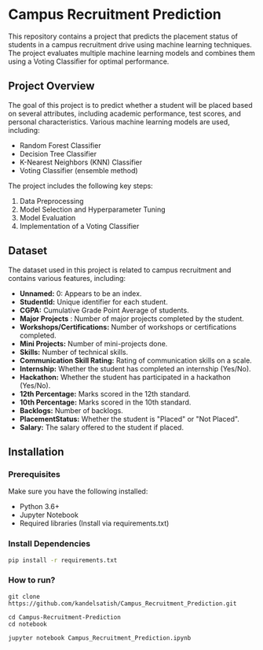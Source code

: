 # Campus Recruitment Prediction

This repository contains a project that predicts the placement status of students in a campus recruitment drive using machine learning techniques. The project evaluates multiple machine learning models and combines them using a Voting Classifier for optimal performance.

## Project Overview

The goal of this project is to predict whether a student will be placed based on several attributes, including academic performance, test scores, and personal characteristics. Various machine learning models are used, including:

- Random Forest Classifier
- Decision Tree Classifier
- K-Nearest Neighbors (KNN) Classifier
- Voting Classifier (ensemble method)

The project includes the following key steps:
1. Data Preprocessing
2. Model Selection and Hyperparameter Tuning
3. Model Evaluation
4. Implementation of a Voting Classifier

## Dataset

The dataset used in this project is related to campus recruitment and contains various features, including:

- **Unnamed:**  0: Appears to be an index.
- **StudentId:**  Unique identifier for each student.
- **CGPA:**  Cumulative Grade Point Average of students.
- **Major Projects** : Number of major projects completed by the student.
- **Workshops/Certifications:**  Number of workshops or certifications completed.
- **Mini Projects:** Number of mini-projects done.
- **Skills:**  Number of technical skills.
- **Communication Skill Rating:** Rating of communication skills on a scale.
- **Internship:**  Whether the student has completed an internship (Yes/No).
- **Hackathon:**  Whether the student has participated in a hackathon (Yes/No).
- **12th Percentage:** Marks scored in the 12th standard.
- **10th Percentage:**  Marks scored in the 10th standard.
- **Backlogs:**  Number of backlogs.
- **PlacementStatus:**  Whether the student is "Placed" or "Not Placed".
- **Salary:**  The salary offered to the student if placed.


## Installation

### Prerequisites
Make sure you have the following installed:
- Python 3.6+
- Jupyter Notebook
- Required libraries (Install via requirements.txt)

### Install Dependencies

```bash
pip install -r requirements.txt
```


### How to run?
```
git clone https://github.com/kandelsatish/Campus_Recruitment_Prediction.git 
```
```
cd Campus-Recruitment-Prediction
cd notebook

```
```
jupyter notebook Campus_Recruitment_Prediction.ipynb

```